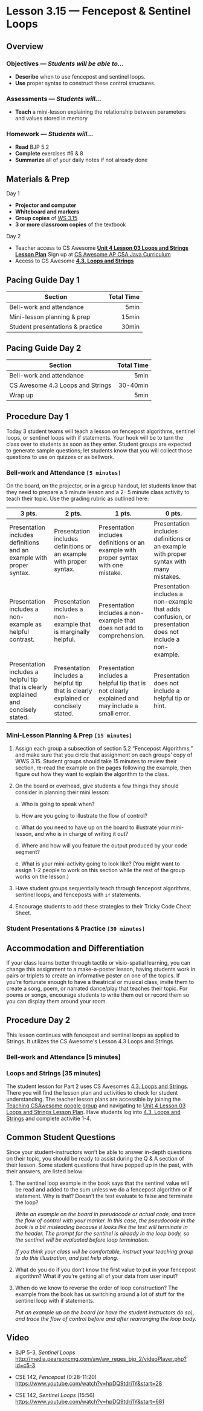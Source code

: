 Lesson 3.15 — Fencepost & Sentinel Loops
====================================================================================================

Overview
--------
### Objectives — _Students will be able to…_
- **Describe** when to use fencepost and sentinel loops.
- **Use** proper syntax to construct these control structures.

### Assessments — _Students will…_
- **Teach** a mini-lesson explaining the relationship between parameters and values stored in memory

### Homework — _Students will…_
- **Read** BJP 5.2
- **Complete** exercises \#6 & 8
- **Summarize** all of your daily notes if not already done


Materials & Prep
----------------
Day 1
- **Projector and computer**
- **Whiteboard and markers**
- **Group copies** of [WS 3.15][]
- **3 or more classroom copies** of the textbook

Day 2
- Teacher access to CS Awesome **[Unit 4 Lesson 03 Loops and Strings Lesson Plan]** Sign up at [CS Awesome AP CSA Java Curriculum] 
- Access to CS Awesome **[4.3. Loops and Strings]** 


Pacing Guide Day 1
------------
| Section                          | Total Time |
|----------------------------------|-----------:|
| Bell-work and attendance         |       5min |
| Mini-lesson planning & prep      |      15min |
| Student presentations & practice |      30min |

Pacing Guide Day 2
------------
| Section                          | Total Time |
|----------------------------------|-----------:|
| Bell-work and attendance         |       5min |
| CS Awesome 4.3 Loops and Strings |   30-40min |
| Wrap up                          |       5min |

Procedure Day 1
---------
Today 3 student teams will teach a lesson on fencepost algorithms, sentinel loops, or sentinel loops
with if statements. Your hook will be to turn the class over to students as soon as they enter.
Student groups are expected to generate sample questions; let students know that you will collect
those questions to use on quizzes or as bellwork.

### Bell-work and Attendance `[5 minutes]`
On the board, on the projector, or in a group handout, let students know that they need to prepare a
5 minute lesson and a 2- 5 minute class activity to teach their topic. Use the grading rubric as
outlined here:

| 3 pts. | 2 pts. | 1 pts. | 0 pts.
|--------|--------|--------|-------
| Presentation includes definitions and an example with proper syntax. | Presentation includes definitions or an example with proper syntax. | Presentation includes definitions or an example with proper syntax with one mistake. | Presentation includes definitions or an example with proper syntax with many mistakes.
| Presentation includes a non-example as helpful contrast. | Presentation includes a non-example that is marginally helpful. | Presentation includes a non-example that does not add to comprehension. | Presentation includes a non-example that adds confusion, or presentation does not include a non-example.
| Presentation includes a helpful tip that is clearly explained and concisely stated. | Presentation includes a helpful tip that is clearly explained or concisely stated. | Presentation includes a helpful tip that is not clearly explained and may include a small error. | Presentation does not include a helpful tip or hint.

### Mini-Lesson Planning & Prep `[15 minutes]`

1. Assign each group a subsection of section 5.2 “Fencepost Algorithms,” and make sure that you
   circle that assignment on each groups’ copy of WWS 3.15. Student groups should take 15 minutes to
   review their section, re-read the example on the pages following the example, then figure out how
   they want to explain the algorithm to the class.

2. On the board or overhead, give students a few things they should consider in planning their mini
   lesson:

   a. Who is going to speak when?

   b. How are you going to illustrate the flow of control?

   c. What do you need to have up on the board to illustrate your mini-lesson, and who is in charge
      of writing it out?

   d. Where and how will you feature the output produced by your code segment?

   e. What is your mini-activity going to look like? (You might want to assign 1–2 people to work
      on this section while the rest of the group works on the lesson.)

3. Have student groups sequentially teach through fencepost algorithms, sentinel loops, and
   fenceposts with `if` statements.

4. Encourage students to add these strategies to their Tricky Code Cheat Sheet.

### Student Presentations & Practice `[30 minutes]`


Accommodation and Differentiation
---------------------------------
If your class learns better through tactile or visio-spatial learning, you can change this
assignment to a make-a-poster lesson, having students work in pairs or triplets to create an
informative poster on one of the topics. If you’re fortunate enough to have a theatrical or musical
class, invite them to create a song, poem, or narrated dance/play that teaches their topic. For
poems or songs, encourage students to write them out or record them so you can display them around
your room.

Procedure Day 2
---------
This lesson continues with fencepost and sentinal loops as applied to Strings.  It utilizes the CS Awesome's Lesson 4.3 Loops and Strings.

### Bell-work and Attendance \[5 minutes\]

### Loops and Strings \[35 minutes\]
The student lesson for Part 2 uses CS Awesomes [4.3. Loops and Strings].  There you will
find the lesson plan and activities to check for student understanding. The teacher lesson plans are accessible by
joining the [Teaching CSAwesome google group] and navigating to [Unit 4 Lesson 03 Loops and Strings Lesson Plan].
Have students log into [4.3. Loops and Strings] and complete activitie 1-4.

Common Student Questions
------------------------
Since your student-instructors won’t be able to answer in-depth questions on their topic, you should
be ready to assist during the Q & A section of their lesson. Some student questions that have popped
up in the past, with their answers, are listed below:

1. The sentinel loop example in the book says that the sentinel value will be read and added to the
   sum unless we do a fencepost algorithm or if statement. Why is that? Doesn’t the test evaluate to
   false and terminate the loop?

   _Write an example on the board in pseudocode or actual code, and trace the flow of control with
   your marker. In this case, the pseudocode in the book is a bit misleading because it looks like
   the test will terminate in the header. The prompt for the sentinel is already in the loop body, so
   the sentinel will be evaluated before loop termination._

   _If you think your class will be comfortable, instruct your teaching group to do this
   illustration, and just help along._

2. What do you do if you don’t know the first value to put in your fencepost algorithm? What if
   you’re getting all of your data from user input?

3. When do we know to reverse the order of loop construction? The example from the book has us
   switching around a lot of stuff for the sentinel loop with if statements.

   _Put an example up on the board (or have the student instructors do so), and trace the flow of
   control before and after rearranging the loop body._


Video
-----
- BJP 5-3, _Sentinel Loops_<br>
  <http://media.pearsoncmg.com/aw/aw_reges_bjp_2/videoPlayer.php?id=c5-3>

- CSE 142, _Fencepost_ (0:28-11:20)<br>
  <https://www.youtube.com/watch?v=hpDQ9tdrj1Y&start=28>

- CSE 142, _Sentinel Loops_ (15:56)<br>
  https://www.youtube.com/watch?v=hpDQ9tdrj1Y&start=681


[WS 3.15]:  https://raw.githubusercontent.com/TEALSK12/apcsa-public/master/curriculum/Unit3/WS%203.15.docx

[Teaching CSAwesome google group]: https://groups.google.com/forum/#!forum/teaching-csawesome
[CS Awesome AP CSA Java Curriculum]: https://sites.google.com/css.edu/csawesome/teacher-materials

[Unit 4 Lesson 03 Loops and Strings Lesson Plan]: https://docs.google.com/document/d/1zx9EpN-vI8AQeyzQK_KiEE85PK6xVL7dEaGWu_aTvgY/edit?usp=drive_web
[4.3. Loops and Strings]: https://runestone.academy/runestone/books/published/csawesome/Unit4-Iteration/topic-4-3-strings-loops.html

